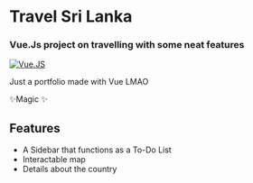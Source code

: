 # Travel Sri Lanka
### Vue.Js project on travelling with some neat features

[![Vue.JS](https://v2.vuejs.org/images/logo.svg)](https://vuejs.org/)

Just a portfolio made with Vue LMAO

✨Magic ✨

## Features

- A Sidebar that functions as a To-Do List
- Interactable map
- Details about the country
